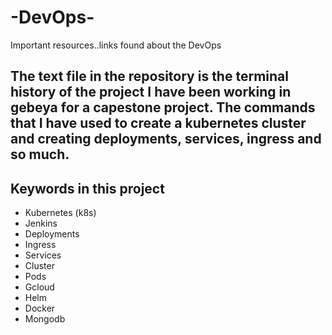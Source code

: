 # -DevOps-
Important resources..links found about the DevOps

## The text file in the repository is the terminal history of the project I have been working in gebeya for a capestone project. The commands that I have used to create a kubernetes cluster and creating deployments, services, ingress and so much. 

## Keywords in this project
  - Kubernetes (k8s)
  - Jenkins
  - Deployments
  - Ingress
  - Services
  - Cluster
  - Pods
  - Gcloud
  - Helm
  - Docker
  - Mongodb

